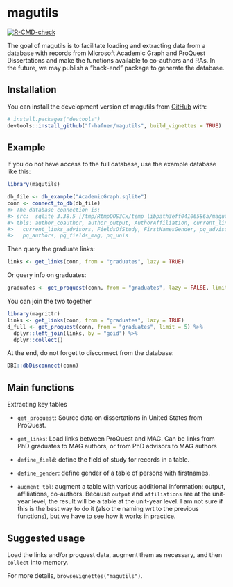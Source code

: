 
<!-- README.md is generated from README.Rmd. Please edit that file -->

# magutils

<!-- badges: start -->

[![R-CMD-check](https://github.com/f-hafner/magutils/actions/workflows/R-CMD-check.yaml/badge.svg)](https://github.com/f-hafner/magutils/actions/workflows/R-CMD-check.yaml)
<!-- badges: end -->

The goal of magutils is to facilitate loading and extracting data from a
database with records from Microsoft Academic Graph and ProQuest
Dissertations and make the functions available to co-authors and RAs. In
the future, we may publish a “back-end” package to generate the
database.

## Installation

You can install the development version of magutils from
[GitHub](https://github.com/) with:

``` r
# install.packages("devtools")
devtools::install_github("f-hafner/magutils", build_vignettes = TRUE)
```

## Example

If you do not have access to the full database, use the example database
like this:

``` r
library(magutils)

db_file <- db_example("AcademicGraph.sqlite")
conn <- connect_to_db(db_file)
#> The database connection is: 
#> src:  sqlite 3.38.5 [/tmp/RtmpOOS3Cx/temp_libpath3eff04106586a/magutils/extdata/AcademicGraph.sqlite]
#> tbls: author_coauthor, author_output, AuthorAffiliation, current_links,
#>   current_links_advisors, FieldsOfStudy, FirstNamesGender, pq_advisors,
#>   pq_authors, pq_fields_mag, pq_unis
```

Then query the graduate links:

``` r
links <- get_links(conn, from = "graduates", lazy = TRUE)
```

Or query info on graduates:

``` r
graduates <- get_proquest(conn, from = "graduates", lazy = FALSE, limit = 3)
```

You can join the two together

``` r
library(magrittr)
links <- get_links(conn, from = "graduates", lazy = TRUE)
d_full <- get_proquest(conn, from = "graduates", limit = 5) %>%
  dplyr::left_join(links, by = "goid") %>%
  dplyr::collect()
```

At the end, do not forget to disconnect from the database:

``` r
DBI::dbDisconnect(conn)
```

## Main functions

Extracting key tables

-   `get_proquest`: Source data on dissertations in United States from
    ProQuest.

-   `get_links`: Load links between ProQuest and MAG. Can be links from
    PhD graduates to MAG authors, or from PhD advisors to MAG authors

-   `define_field`: define the field of study for records in a table.

-   `define_gender`: define gender of a table of persons with
    firstnames.

-   `augment_tbl`: augment a table with various additional information:
    output, affiliations, co-authors. Because `output` and
    `affiliations` are at the unit-year level, the result will be a
    table at the unit-year level. I am not sure if this is the best way
    to do it (also the naming wrt to the previous functions), but we
    have to see how it works in practice.

## Suggested usage

Load the links and/or proquest data, augment them as necessary, and then
`collect` into memory.

For more details, `browseVignettes("magutils")`.
